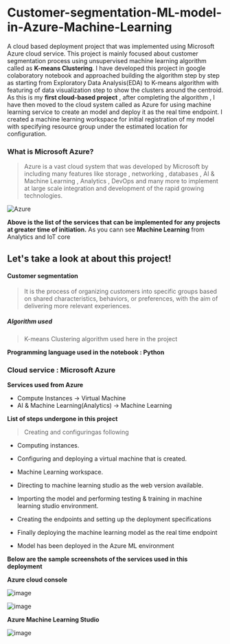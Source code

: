 # Customer-segmentation-ML-model-in-Azure-Machine-Learning

A cloud based deployment project that was implemented using Microsoft Azure cloud service. This project is mainly focused about customer segmentation process using unsupervised machine learning algorithm called as **K-means Clustering**. I have developed this project in google colaboratory notebook and approached building the algorithm step by step as starting from Exploratory Data Analysis(EDA) to K-means algorithm with featuring of data visualization step to show the clusters around the centroid. As this is my **first cloud-based project** , after completing the algorithm , I have then moved to the cloud system called as Azure for using machine learning service to create an model and deploy it as the real time endpoint. I created a machine learning workspace for initial registration of my model with specifying resource group under the estimated location for configuration.

### What is Microsoft Azure?
> Azure is a vast cloud system that was developed by Microsoft by including many features like storage , networking , databases , AI & Machine Learning , Analytics , DevOps and many more to implement at large scale integration and development of the rapid growing technologies.

![Azure](https://www.tekenable.ie/wp-content/uploads/2019/06/Azure-Services.png)

**Above is the list of the services that can be implemented for any projects at greater time of initiation.** As you cann see **Machine Learning** from Analytics and IoT core

## Let's take a look at about this project!

#### Customer segmentation

> It is the process of organizing customers into specific groups based on shared characteristics, behaviors, or preferences, with the aim of delivering more relevant experiences.

##### Algorithm used

> K-means Clustering algorithm used here in the project

**Programming language used in the notebook : Python**

### Cloud service : Microsoft Azure

**Services used from Azure**

- Compute Instances -> Virtual Machine
- AI & Machine Learning(Analytics) -> Machine Learning

**List of steps undergone in this project**

> Creating and configuringas following

- Computing instances.

- Configuring and deploying a virtual machine that is created.

- Machine Learning workspace.

- Directing to machine learning studio as the web version available. 

- Importing the model and performing testing & training in machine learning studio environment.

- Creating the endpoints and setting up the deployment specifications

- Finally deploying the machine learning model as the real time endpoint 

- Model has been deployed in the Azure ML environment

**Below are the sample screenshots of the services used in this deployment**

**Azure cloud console**

![image](https://user-images.githubusercontent.com/72293918/177332695-d604a453-7c59-4f30-b723-15719dfcf362.png)

![image](https://user-images.githubusercontent.com/72293918/177333115-b3e5ca72-7d51-4c1d-8810-dd9f5840e504.png)

**Azure Machine Learning Studio**

![image](https://user-images.githubusercontent.com/72293918/177333631-40f4a57f-39da-4b49-9e31-92900aab35d6.png)


